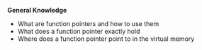 **General Knowledge**
-	What are function pointers and how to use them
-	What does a function pointer exactly hold
-	Where does a function pointer point to in the virtual memory
